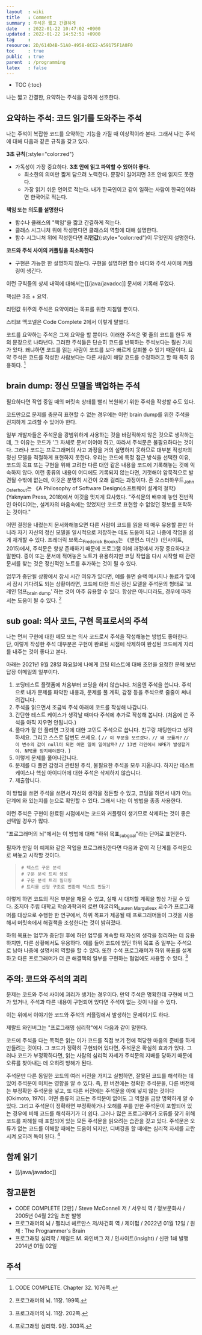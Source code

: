 ```yaml
---
layout  : wiki
title   : Comment
summary : 주석은 짧고 간결하게
date    : 2022-01-22 10:47:02 +0900
updated : 2022-01-22 14:52:51 +0900
tag     : 
resource: 2D/614D4B-51A0-4958-8CE2-A59175F1A0F0
toc     : true
public  : true
parent  : /programming
latex   : false
---
```

* TOC
{:toc}

나는 짧고 간결한, 요약하는 주석을 강하게 선호한다.

## 요약하는 주석: 코드 읽기를 도와주는 주석

나는 주석이 복잡한 코드를 요약하는 기능을 가질 때 이상적이라 본다.
그래서 나는 주석에 대해 다음과 같은 규칙을 갖고 있다.

**3초 규칙**{:style="color:red"}

- 가독성이 가장 중요하다. **3초 안에 읽고 파악할 수 있어야 좋다.**
    - 최소한의 의미만 짧게 담으려 노력한다. 문장이 길어지면 3초 안에 읽지도 못한다.
    - 가장 읽기 쉬운 언어로 적는다. 내가 한국인이고 같이 일하는 사람이 한국인이라면 한국어로 적는다.

**책임 또는 의도를 설명한다**

- 함수나 클래스의 "책임"을 짧고 간결하게 적는다.
- 클래스 시그니처 위에 작성한다면 클래스의 역할에 대해 설명한다.
- 함수 시그니처 위에 작성한다면 **리턴값**{:style="color:red"}이 무엇인지 설명한다.

**코드와 주석 사이의 커플링을 최소화한다**

- 구현은 가능한 한 설명하지 않는다. 구현을 설명하면 함수 바디와 주석 사이에 커플링이 생긴다.

이런 규칙들의 상세 내역에 대해서는[[/java/javadoc]] 문서에 기록해 두었다.

핵심은 3초 + 요약.

리턴값 위주의 주석은 요약이라는 목표를 위한 지침일 뿐이다.

스티브 맥코넬은 Code Complete 2에서 이렇게 말했다.

>
코드를 요약하는 주석은 그저 요약을 할 뿐이다.
이러한 주석은 몇 줄의 코드를 한두 개의 문장으로 나타낸다.
그러한 주석들은 단순히 코드를 반복하는 주석보다는 훨씬 가치가 있다.
왜냐하면 코드를 읽는 사람이 코드를 보다 빠르게 살펴볼 수 있기 때문이다.
요약 주석은 코드를 작성한 사람보다는 다른 사람이 해당 코드를 수정하려고 할 때 특히 유용하다.
[^compl-1076]

## brain dump: 정신 모델을 백업하는 주석

필요하다면 작업 중일 때의 머릿속 상태를 빨리 복원하기 위한 주석을 작성할 수도 있다.

코드만으로 문제를 충분히 표현할 수 없는 경우에는 이런 brain dump를 위한 주석을 진지하게 고려할 수 있어야 한다.

>
일부 개발자들은 주석문을 광범위하게 사용하는 것을 바람직하지 않은 것으로 생각하는데,
그 이유는 코드가 '그 자체로 문서'이어야 하고, 따라서 주석문은 불필요하다는 것이다.
그러나 코드는 프로그래머의 사고 과정을 거의 설명하지 못하므로 대부분 작성자의 정신 모델을 적절하게 표현하지 못한다.
우리는 코드에 특정 접근 방식을 선택한 이유, 코드의 목표 또는 구현을 위해 고려한 다른 대안 같은 내용을 코드에 기록해놓는 것에 익숙하지 않다.
이런 종류의 내용이 어디에도 기록되지 않는다면, 기껏해야 암묵적으로 발견될 수밖에 없는데, 이것은 분명히 시간이 오래 걸리는 과정이다.
존 오스터하우트<sub>John Osterhout</sub>는 《A Philosophy of Software Design(소프트웨어 설계의 철학》 (Yaknyam Press, 2018)에서 이것을 멋지게 묘사했다.
"주석문의 배후에 놓인 전반적인 아이디어는, 설계자의 마음속에는 있었지만 코드로 표현할 수 없었던 정보를 포착하는 것이다."
>
어떤 결정을 내렸는지 문서화해놓으면 다른 사람이 코드를 읽을 때 매우 유용할 뿐만 아니라 자기 자신의 정신 모델을 일시적으로 저장하는 데도 도움이 되고 나중에 작업을 쉽게 재개할 수 있다.
프레더릭 브룩스<sub>Frederick Brooks</sub>는 《맨먼스 미신》(인사이트, 2015)에서, 주석문은 항상 존재하기 때문에 프로그램 이해 과정에서 가장 중요하다고 말한다.
종이 또는 문서에 적어놓은 노트가 유용하지만 코딩 작업을 다시 시작할 때 관련 문서를 찾는 것은 정신적인 노트를 추가하는 것이 될 수 있다.
>
업무가 중단될 상황에서 잠시 시간 여유가 있다면, 예를 들면 슬랙 메시지나 동료가 옆에서 잠시 기다려도 되는 상황이라면,
코드에 대한 최신 정신 모델을 주석문의 형태로 '브레인 덤프<sub>brain dump</sub>' 하는 것이 아주 유용할 수 있다.
항상은 아니더라도, 경우에 따라서는 도움이 될 수 있다.
[^brain-199]

## sub goal: 의사 코드, 구현 목표로서의 주석

나는 먼저 구현에 대한 메모 또는 의사 코드로서 주석을 작성해놓는 방법도 좋아한다.
단, 이렇게 작성한 주석 대부분은 구현이 완료된 시점에 삭제하여 완성된 코드에게 자리를 내주는 것이 좋다고 본다.

아래는 2021년 9월 28일 화요일에 나에게 코딩 테스트에 대해 조언을 요청한 분께 보낸 답장 이메일의 일부이다.

>
1. 코딩테스트 플랫폼에 처음부터 코딩을 하지 않습니다. 처음엔 주석을 씁니다. 주석으로 내가 문제를 파악한 내용과, 문제를 풀 계획, 감정 등을 주석으로 줄줄이 써내려갑니다.
2. 주석을 읽으면서 조금씩 주석 아래에 코드를 작성해 나갑니다.
3. 간단한 테스트 케이스가 생각날 때마다 주석에 추가로 작성해 봅니다. (처음에 쓴 주석을 아직 지우면 안됩니다.)
4. 풀다가 잘 안 풀리면 그것에 대한 고민도 주석으로 씁니다. 친구랑 채팅한다고 생각하세요. 그리고 스스로 답변도 쓰세요. ( `// 이 부분을 모르겠다.` `// 왜 모를까?` `// 이 변수의 값이 null이 되면 어떤 일이 일어날까?` `// 13번 라인에서 NPE가 발생할거야. NPE를 방지해야겠다.` )
5. 이렇게 문제를 풀어나갑니다.
6. 문제를 다 풀면 감정과 관련된 주석, 불필요한 주석을 모두 지웁니다. 하지만 테스트 케이스나 핵심 아이디어에 대한 주석은 삭제하지 않습니다.
7. 제출합니다.

이 방법을 쓰면 주석을 쓰면서 자신의 생각을 정돈할 수 있고, 코딩을 하면서 내가 어느 단계에 와 있는지를 눈으로 확인할 수 있다. 그래서 나는 이 방법을 종종 사용한다.

이런 주석은 구현이 완료된 시점에서는 코드와 커플링이 생기므로 삭제하는 것이 좋은 선택일 경우가 많다.

"프로그래머의 뇌"에서는 이 방법에 대해 "하위 목표<sub>subgoal</sub>"라는 단어로 표현한다.

>
필자가 만일 이 예제와 같은 작업을 프로그래밍한다면 다음과 같이 각 단게를 주석문으로 써놓고 시작할 것이다.
> ```
> # 텍스트 구문 분석
> # 구문 분석 트리 생성
> # 구문 분석 트리 필터링
> # 트리를 선형 구조로 변환해 텍스트 만들기
> ```
>
이렇게 하면 코드의 작은 부분을 채울 수 있고, 실패 시 대처할 계획을 항상 가질 수 있다.
조지아 주립 대학교 학습과학과의 로런 마굴리외<sub>Lauren Margulieux</sub> 교수가 프로그래머를 대상으로 수행한 한 연구에서,
하위 목표가 제공될 때 프로그래머들이 그것을 사용해서 머릿속에서 해결책을 조성한다는 것이 밝혀졌다.
>
하위 목표는 업무가 중단된 후에 하던 업무를 계속할 때 자신의 생각을 정리하는 데 유용하지만, 다른 상황에서도 유용하다.
예를 들어 코드에 있던 하위 목표 중 일부는 주석으로 남아 나중에 설명서의 역할을 할 수 있다.
또한 수석 프로그래머가 하위 목표를 설계하고 다른 프로그래머가 더 큰 해결책의 일부를 구현하는 협업에도 사용할 수 있다.
[^brain-202]

## 주의: 코드와 주석의 괴리

문제는 코드와 주석 사이에 괴리가 생기는 경우이다.
만약 주석은 명확한데 구현에 버그가 있거나, 주석과 다른 내용이 구현되어 있다면 주석이 없는 것이 나을 수 있다.

이는 위에서 이야기한 코드와 주석의 커플링에서 발생하는 문제이기도 하다.

제랄드 와인버그는 "프로그래밍 심리학"에서 다음과 같이 말한다.

>
코드에 주석을 다는 목적은 읽는 이가 코드를 직접 보기 전에 적당한 마음의 준비를 하게 만들려는 것이다.
그 코드가 정확히 구현되어 있다면, 주석문은 확실히 효과가 있다.
그러나 코드가 부정확하다면, 읽는 사람의 심리적 자세가 주석문의 지배를 당하기 때문에 오류를 찾아내는 데 오히려 방해가 된다.
>
주석문만 다른 동일한 코드의 여러 버전을 가지고 실험하면, 잘못된 코드를 해석하는 데 있어 주석문이 미치는 영향을 알 수 있다.
즉, 한 버전에는 정확한 주석문을, 다른 버전에는 부정확한 주석문을 넣고, 또 다른 버전에는 주석문을 아예 넣지 않는 것이다(Okimoto, 1970).
어떤 종류의 코드는 주석문이 없어도 그 역할을 금방 명확하게 알 수 있다.
그리고 주석문이 정확하면 부정확하거나 오해를 부를 만한 주석문이 포함되어 있는 경우에 비해 코드를 해석하기가 더 쉽다.
그러나 많은 프로그래머가 오류를 찾기 위해 코드를 파헤칠 때 포함되어 있는 모든 주석문을 읽으려는 습관을 갖고 있다.
주석문은 오류가 없는 코드를 이해할 때에는 도움이 되지만, 디버깅을 할 때에는 심리적 자세를 교란시켜 오히려 독이 된다.
[^psy-303]


## 함께 읽기

- [[/java/javadoc]]

## 참고문헌

- CODE COMPLETE [2판] / Steve McConnell 저 / 서우석 역 / 정보문화사 / 2005년 04월 22일 초판 발행
- 프로그래머의 뇌 / 펠리너 헤르만스 저/차건회 역 / 제이펍 / 2022년 01월 12일 / 원제 : The Programmer's Brain
- 프로그래밍 심리학 / 제럴드 M. 와인버그 저 / 인사이트(insight) / 신판 1쇄 발행 2014년 01월 02일

## 주석

[^brain-199]: 프로그래머의 뇌. 11장. 199쪽.
[^brain-202]: 프로그래머의 뇌. 11장. 202쪽.
[^psy-303]: 프로그래밍 심리학. 9장. 303쪽.
[^compl-1076]: CODE COMPLETE. Chapter 32. 1076쪽.

